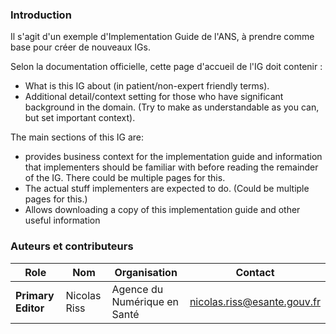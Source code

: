 ### Introduction

Il s'agit d'un exemple d'Implementation Guide de l'ANS, à prendre comme base pour créer de nouveaux IGs. 

Selon la documentation officielle, cette page d'accueil de l'IG doit contenir :
* What is this IG about (in patient/non-expert friendly terms).
* Additional detail/context setting for those who have significant background in the domain.  (Try to make as understandable as you can, but set important context).

The main sections of this IG are:
* provides business context for the implementation guide and information that implementers should be familiar with before reading the remainder of the IG.  There could be multiple pages for this.
* The actual stuff implementers are expected to do.  (Could be multiple pages for this.)
* Allows downloading a copy of this implementation guide and other useful information


### Auteurs et contributeurs



| Role  | Nom | Organisation | Contact |
| --- | --- | --- | --- |
| **Primary Editor** | Nicolas Riss | Agence du Numérique en Santé | nicolas.riss@esante.gouv.fr |